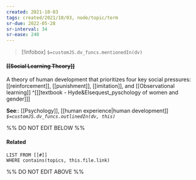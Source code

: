 ```yaml
---
created: 2021-10-03
tags: created/2021/10/03, node/topic/term
sr-due: 2022-05-28
sr-interval: 34
sr-ease: 240
---
```

> [!infobox]
`$=customJS.dv_funcs.mentionedIn(dv)`

#### <s class="topic-title">[[Social Learning Theory]]</s>

A theory of human development that prioritizes four key social pressures: [[reinforcement]], [[punishment]], [[imitation]], and [[Observational learning]]
^[[[textbook - Hyde&Elsequest_pyschology of women and gender]]]

**See**:: [[Psychology]], [[human experience|human development]]
*`$=customJS.dv_funcs.outlinedIn(dv, this)`*

%% DO NOT EDIT BELOW %%

#### Related 

```dataview
LIST FROM [[#]]
WHERE contains(topics, this.file.link)
```
%% DO NOT EDIT ABOVE %%
